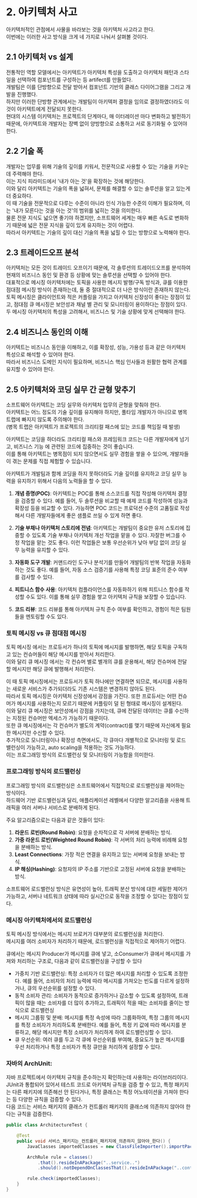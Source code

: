 # 2. 아키텍처 사고

아키텍처적인 관점에서 사물을 바라보는 것을 아키텍처 사고라고 한다.  
이번에는 이러한 사고 방식을 크게 네 가지로 나눠서 살펴볼 것이다.

## 2.1 아키텍처 vs 설계

전통적인 역할 모델에서는 아키텍트가 아키텍처 특성을 도출하고 아키텍처 패턴과 스타일을 선택하여 컴포넌트를 구성하는 등 artifect를 만들었다.  
개발팀은 이를 단방향으로 전달 받아서 컴포넌트 기반의 클래스 다이어그램을 그리고 개발을 진행했다.  
하지만 이러한 단방향 관계에서는 개발팀이 아키텍퍼 결정을 임의로 결정하였더라도 이것이 아키텍트에게 전달되지 못한다.  
현대의 시스템 이키텍처는 프로젝트의 단계마다, 매 이터레이션 마다 변화하고 발전하기 때문에, 아키텍트와 개발자는 장벽 없이 양방향으로 소통하고 서로 동기화될 수 있어야 한다.

## 2.2 기술 폭

개발자는 업무를 위해 기술의 깊이를 키워서, 전문적으로 사용할 수 있는 기술을 키우는데 주력해야 한다.  
이는 지식 피라미드에서 '내가 아는 것'을 확장하는 것에 해당한다.  
이와 달리 아키텍트는 기술의 폭을 넓혀서, 문제를 해결할 수 있는 솔루션을 알고 있는게 더 중요하다.  
이 때 기술을 전문적으로 다루는 수준이 아니라 인식 가능한 수준의 이해가 필요하며, 이는 '내가 모른다는 것을 아는 것'의 범위를 넓히는 것을 의미한다.  
물론 전문 지식도 넓으면 좋기야 하겠지만, 소프트웨어 세계는 매우 빠른 속도로 변화하기 때문에 넓은 전문 지식을 깊이 있게 유지하는 것이 어렵다.  
따라서 아키텍트는 기술의 깊이 대신 기술의 폭을 넓힐 수 있는 방향으로 노력해야 한다.

## 2.3 트레이드오프 분석

아키텍처는 모든 것이 트레이드 오프이기 때문에, 각 솔루션의 트레이드오프를 분석하여 현재의 비즈니스 동인 및 환경 등 상황에 맞는 솔루션을 선택할 수 있어야 한다.  
대표적으로 메시징 아키텍처에는 토픽을 사용한 메시지 발행/구독 방식과, 큐를 이용한 점대점 메시징 방식이 존재하는데, 둘 중 절대적으로 더 나은 방식이란 존재하지 않는다.  
토픽 메시징은 클라이언트와 적은 커플링을 가지고 아키텍처 신장성이 좋다는 장점이 있고, 점대점 큐 메시징은 보안성과 채널 별 관리 및 모니터링이 용이하다는 장점이 있다.  
두 메시징 아키텍처의 특성을 고려해서, 비즈니스 및 기술 상황에 맞게 선택해야 한다.

## 2.4 비즈니스 동인의 이해

아키텍트는 비즈니스 동인을 이해하고, 이를 확장성, 성능, 가용성 등과 같은 아키텍처 특성으로 해석할 수 있어야 한다.  
따라서 비즈니스 도메인 지식이 필요하며, 비즈니스 핵심 인사들과 원활한 협력 관계를 유지할 수 있어야 한다.

## 2.5 아키텍처와 코딩 실무 간 균형 맞추기

소프트웨어 아키텍트는 코딩 실무와 아키텍처 업무의 균형을 맞춰야 한다.  
아키텍트는 어느 정도의 기술 깊이를 유지해야 하지만, 풀타임 개발자가 아니므로 병목 트랩에 빠지지 않도록 주의해야 한다.  
(병목 트랩은 아키텍트가 프로젝트의 크리티컬 패스에 있는 코드를 책임질 때 발생)

아키텍트는 코딩을 하더라도 크리티컬 패스와 프레임워크 코드는 다른 개발자에게 넘기고, 비즈니스 기능 에 관련된 코드에 집중하는 것이 좋습니다.  
이를 통해 아키텍트는 병목점이 되지 않으면서도 실무 경험을 쌓을 수 있으며, 개발자들이 겪는 문제를 직접 체험할 수 있습니다.

아키텍트가 개발팀과 함께 코딩을 하지 못하더라도 기술 깊이를 유지하고 코딩 실무 능력을 유지하기 위해서 다음의 노력들을 할 수 있다.

1. **개념 증명(POC)**: 아키텍트는 POC를 통해 소스코드를 직접 작성해 아키텍처 결정을 검증할 수 있다. 예를 들어, 두 솔루션을 비교할 때 예제 코드를 작성하여 성능과 확장성 등을 비교할 수 있다. 가능하면 POC 코드는 프로덕션 수준의 고품질로 작성해서 다른 개발자들에게 좋은 샘플로 쓰일 수 있게 하면 좋다.

2. **기술 부채나 아키텍처 스토리에 전념**: 아키텍트는 개발팀이 중요한 유저 스토리에 집중할 수 있도록 기술 부채나 아키텍처 개선 작업을 맡을 수 있다. 자잘한 버그를 수정 작업을 맡는 것도 좋다. 이런 작업들은 보통 우선순위가 낮아 부담 없이 코딩 실무 능력을 유지할 수 있다.

3. **자동화 도구 개발**: 커맨드라인 도구나 분석기를 만들어 개발팀의 반복 작업을 자동화하는 것도 좋다. 예를 들어, 자동 소스 검증기를 사용해 특정 코딩 표준의 준수 여부를 검사할 수 있다.

4. **피트니스 함수 사용**: 아키텍처 컴플라이언스를 자동화하기 위해 피트니스 함수를 작성할 수도 있다. 이를 통해 실무 경험을 쌓고 아키텍처 규칙을 보장할 수 있습니다.
5. **코드 리뷰**: 코드 리뷰를 통해 아키텍처 규칙 준수 여부를 확인하고, 경험이 적은 팀원들을 멘토링할 수도 있다.

### 토픽 메시징 vs 큐 점대점 메시징

토픽 메시징 에서는 프로듀서가 하나의 토픽에 메시지를 발행하면, 해당 토픽을 구독하고 있는 컨슈머들이 해당 메시지를 받아서 처리한다.  
이와 달리 큐 메시징 에서는 각 컨슈머 별로 별개의 큐를 운용해서, 해당 컨슈머에 전달할 메시지만 해당 큐에 발행해서 처리한다.

이 때 토픽 메시징에서는 프로듀서가 토픽 하나에만 연결하면 되므로, 메시지를 사용하는 새로운 서비스가 추가되더라도 기존 시스템은 변경하지 않아도 된다.  
따라서 토픽 메시징은 아키텍처 신장성에서 강점을 가진다.
또한 프로듀서는 어떤 컨슈머가 메시지를 사용하는지 모르기 때문에 커플링이 덜 된 형태로 메시징이 설계된다.  
이와 달리 큐 메시징은 보안성에서 강점을 가지는데, 큐에 전달된 데이터는 큐를 수신하는 지정된 컨슈머만 엑세스가 가능하기 때문이다.  
또한 큐 메시징에서는 각 컨슈머가 별도의 계약(contract)를 맺기 때문에 자신에게 필요한 메시지만 수신할 수 있다.  
추가적으로 모니터링이나 확장성 측면에서도, 각 큐마다 개별적으로 모니터링 및 로드 밸런싱이 가능하고, auto scaling을 적용하는 것도 가능하다.  
이는 프로그래밍 방식의 로드밸런싱 및 모니터링이 가능함을 의미한다.

### 프로그래밍 방식의 로드밸런싱

프로그래밍 방식의 로드밸런싱은 소프트웨어에서 직접적으로 로드밸런싱을 제어하는 방식이다.  
하드웨어 기반 로드밸런싱과 달리, 애플리케이션 레벨에서 다양한 알고리즘을 사용해 트래픽을 여러 서버나 서비스로 분배하게 된다.

주요 알고리즘으로는 다음과 같은 것들이 있다:

1. **라운드 로빈(Round Robin)**: 요청을 순차적으로 각 서버에 분배하는 방식.
2. **가중 라운드 로빈(Weighted Round Robin)**: 각 서버의 처리 능력에 비례해 요청을 분배하는 방식.
3. **Least Connections**: 가장 적은 연결을 유지하고 있는 서버에 요청을 보내는 방식.
4. **IP 해싱(Hashing)**: 요청자의 IP 주소를 기반으로 고정된 서버에 요청을 분배하는 방식.

소프트웨어 로드밸런싱 방식은 유연성이 높아, 트래픽 분산 방식에 대한 세밀한 제어가 가능하고, 서버나 네트워크 상태에 따라 실시간으로 동작을 조정할 수 있다는 장점이 있다.

### 메시징 아키텍처에서의 로드밸런싱

토픽 메시징 방식에서는 메시지 브로커가 대부분의 로드밸런싱을 처리한다.  
메시지를 여러 소비자가 처리하기 때문에, 로드밸런싱을 직접적으로 제어하기 어렵다.

큐에서는 메시지 Producer가 메시지를 큐에 넣고, 소Consumer가 큐에서 메시지를 가져와 처리하는 구조로, 다음과 같이 로드밸런싱을 구성할 수 있다

- 가중치 기반 로드밸런싱: 특정 소비자가 더 많은 메시지를 처리할 수 있도록 조정한다. 예를 들어, 소비자의 처리 능력에 따라 메시지를 가져오는 빈도를 다르게 설정하거나, 큐의 우선순위를 설정할 수 있다.
- 동적 소비자 관리: 소비자가 동적으로 증가하거나 감소할 수 있도록 설정하여, 트래픽이 많을 때는 소비자를 더 많이 추가하고, 트래픽이 적을 때는 소비자를 줄이는 방식으로 로드밸런싱
- 메시지 그룹핑 및 분배: 메시지를 특정 속성에 따라 그룹화하여, 특정 그룹의 메시지를 특정 소비자가 처리하도록 분배한다. 예를 들어, 특정 키 값에 따라 메시지를 분류하고, 해당 메시지만 특정 소비자가 처리하게 하여 로드밸런싱할 수 있다.
- 큐 우선순위: 여러 큐를 두고 각 큐에 우선순위를 부여해, 중요도가 높은 메시지를 우선 처리하거나 특정 소비자가 특정 큐만을 처리하게 설정할 수 있다.

### 자바의 ArchUnit:

자바 프로젝트에서 아키텍처 규칙을 준수하는지 확인하는데 사용하는 라이브러리이다.  
JUnit과 통합되어 있어서 테스트 코드로 아키텍처 규칙을 검증 할 수 있고, 특정 패키지는 다른 패키지에 의존해선 안 된다거나, 특정 클래스는 특정 어노테이션을 가져야 한다는 등 다양한 규칙을 검증할 수 있다.  
다음 코드는 서비스 패키지의 클래스가 컨트롤러 패키지의 클래스에 의존하지 않아야 한다는 규칙을 검증한다.

```java
public class ArchitectureTest {

    @Test
    public void 서비스_패키지는_컨트롤러_패키지에_의존하지_않아야_한다() {
        JavaClasses importedClasses = new ClassFileImporter().importPackages("com.example.myapp");

        ArchRule rule = classes()
            .that().resideInAPackage("..service..")
            .should().notDependOnClassesThat().resideInAPackage("..controller..");

        rule.check(importedClasses);
    }
}
```
